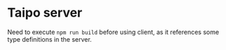 # Taipo server

Need to execute `npm run build` before using client, as it references some type definitions in the server.
